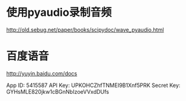 
# 使用pyaudio录制音频

http://old.sebug.net/paper/books/scipydoc/wave_pyaudio.html

# 百度语音

http://yuyin.baidu.com/docs

App ID: 5415587
API Key: UPKOHCZhfTNMEI9B1Xnf5PRK
Secret Key: GYHsMLE820jkw1cBGnNbIzoeVVxdDUfs
